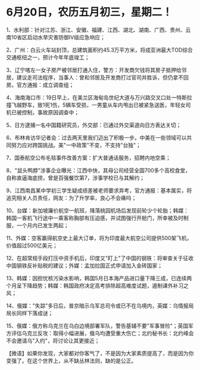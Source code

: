 # 6月20日，农历五月初三，星期二！

1、水利部：针对江苏、浙江、安徽、福建、江西、湖北、湖南、广西、贵州、云南10省区启动水旱灾害防御Ⅳ级应急响应；

2、广州：白云火车站封顶，总建筑面积约45.3万平方米，将成亚洲最大TOD综合交通枢纽之一，预计今年年底竣工；

3、辽宁喀左一女子房产被邻居打通入住，警方：开发商欠钱将其房子抵押给邻居，建议走司法程序，当事人：曾和邻居及开发商打过官司并胜诉，但仍拿不回房。官方通报：成立调查组；

4、海南海口市：19日早上，在美兰区海甸岛世纪大道与万兴路交叉口处一特斯拉撞飞越野车，致1死1伤，5辆车受损，一男童从车内甩出已被紧急送医，年轻女司机已被控制，事故原因调查中；

5、日方逮捕一名中国籍研究员，外交部：已通过外交渠道向日方表达关切；

6、布林肯访华记者会：过去两天里我们迈出了积极一步。中美在一些领域可以共同努力应对跨国挑战。美"一中政策"不变，不支持"台独"；

7、国泰航空公布毛毯事件改善方案：扩大普通话服务，招聘内地空乘；

8、"鼠头鸭脖"涉事企业曝光：江西中快，其母公司经营全国700多个高校食堂，自称直逼海底捞，曾是百强餐饮第7，涉事学校已与其解约；

9、江西南昌某中学初三学生疑成绩差被老师要求弃考，官方通报：基本属实，将追究相关人员责任，网友：为了升学率，良心不会痛吗；

10、台媒：新加坡廉价航空一航班，降落桃园机场后发现前轮少个轮胎；韩媒：韩国一客机飞行途中一乘客称胸部有压迫感，并试图强行开舱门，所幸被及时制服，一个月内已发生两起；

11、外媒：空客赢得航空史上最大订单，将为印度最大航空公司提供500架飞机，价值超过500亿美元；

12、在超常规手段打压中资手机后，印度又"盯上"了中国的钢铁：将审查关于征收中国钢铁反补贴税的建议；外媒：孟加拉国正式申请加入金砖国家；

13、韩媒：因担忧核污染水影响，韩国5月日本海产品进口量下降三成，已连续两个月呈下降趋势；韩媒：韩国政府决定高考排除超高难度试题，遏制课外补习之风；

14、俄媒："失踪"多日后，普京暗示乌军总司令或已不在乌境内，英媒：乌情报局局长同样下落成谜；

15、俄媒：俄方称乌克兰在乌白边境部署军队，警告基辅不要"军事冒险"；英国军方评估乌克兰反攻：取得小幅进展，俄乌均遭受重大伤亡；北约秘书长：北约峰会不会邀请乌"入约"，将讨论让其更接近；



【微语】如果你发现，大家都对你客气了，不是因为大家素质提高了，而是因为你变强了。在这个世界上，从不缺丛林法则，缺的是公正。


